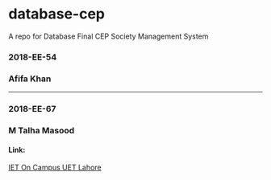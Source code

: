 # database-cep
A repo for Database Final CEP 
Society Management System
<h3>2018-EE-54</h3>
<h3>Afifa Khan</h3>

<hr>


<h3>2018-EE-67</h3>
<h3>M Talha Masood</h3>

<h4>Link:</h4>
<a href="https://extramail.pythonanywhere.com/" target="_blank" >IET On Campus UET Lahore</a>
